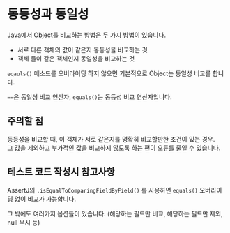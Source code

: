 # 동등성과 동일성

Java에서 Object를 비교하는 방법은 두 가지 방법이 있습니다.

- 서로 다른 객체의 값이 같은지 동등성을 비교하는 것
- 객체 둘이 같은 객체인지 동일성을 비교하는 것

`eqauls()` 메소드를 오버라이딩 하지 않으면 기본적으로 Object는 동일성 비교를 합니다.

`==`은 동일성 비교 연산자, `equals()`는 동등성 비교 연산자입니다.

## 주의할 점

동등성을 비교할 때, 이 객체가 서로 같은지를 명확히 비교할만한 조건이 있는 경우.  
그 값을 제외하고 부가적인 값을 비교하지 않도록 하는 편이 오류를 줄일 수 있습니다.

## 테스트 코드 작성시 참고사항

AssertJ의 `.isEqualToComparingFieldByField()` 를 사용하면 `equals()` 오버라이딩 없이 비교가 가능합니다.

그 밖에도 여러가지 옵션들이 있습니다. (해당하는 필드만 비교, 해당하는 필드만 제외, null 무시 등)
